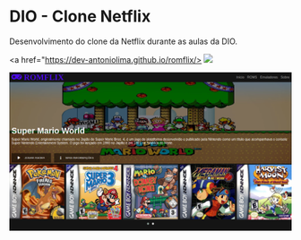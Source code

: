 # DIO - Clone Netflix
Desenvolvimento do clone da Netflix durante as aulas da DIO.

<a href="https://dev-antoniolima.github.io/romflix/>
<img src="https://img.shields.io/badge/-Acesse%20o%20Site-blue">
</a>                                                               

<p align="center">
<img src="/img/romflix.png">
<p>
